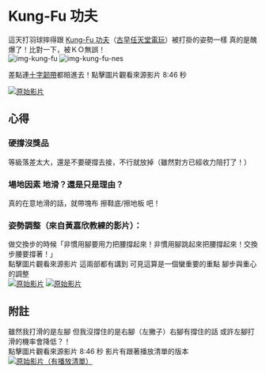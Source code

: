 # Kung-Fu 功夫
這天打羽球摔得跟 [Kung-Fu 功夫](https://zh.wikipedia.org/wiki/%E5%8A%9F%E5%A4%AB_(%E9%81%8A%E6%88%B2))（[古早任天堂電玩](https://zh.wikipedia.org/zh-tw/%E7%BA%A2%E7%99%BD%E6%A9%9F)）被打掛的姿勢一樣 真的是醜爆了！比對一下，被ＫＯ無誤！  
![img-kung-fu](kung-fu-kung-fu.jpg) ![img-kung-fu-nes](kung-fu-nes.png)  

差點連[十字韌帶](https://zh.wikipedia.org/zh-tw/%E5%89%8D%E5%8D%81%E5%AD%97%E9%9F%A7%E5%B8%A6)都賠進去！點擊圖片觀看來源影片 8:46 秒

[![原始影片](kung-fu-acl-pcl.jpg)](https://youtu.be/NmGmB5Tw12I?t=526s)

## 心得

### 硬撐沒獎品

等級落差太大，還是不要硬撐去接，不行就放掉（雖然對方已經收力陪打了！）
### 場地因素 地滑？還是只是理由？

真的在意地滑的話，就帶塊布 擦鞋底/擦地板 吧！

### 姿勢調整（來自黃嘉欣教練的影片）：  

做交換步的時候「非慣用腳要用力把腰撐起來！非慣用腳跳起來把腰撐起來！交換步腰要撐著！」  
點擊圖片觀看來源影片 這兩部都有講到 可見這算是一個蠻重要的重點 腳步與重心的調整  
[![原始影片](kung-fu-jump.png)](https://youtu.be/gM7t0zCsXiw?t=70s) [![原始影片](kung-fu-hold-waist.png)](https://youtu.be/K65OpygdIHA?t=155s) 

## 附註

雖然我打滑的是左腳 但我沒撐住的是右腳（左撇子）右腳有撐住的話 或許左腳打滑的機率會降低？！  
點擊圖片觀看來源影片 8:46 秒 影片有跟著播放清單的版本   
[![原始影片（有播放清單）](https://img.youtube.com/vi/NmGmB5Tw12I/0.jpg)](https://www.youtube.com/watch?v=NmGmB5Tw12I&list=PLRU3bT4kkwDSwoUyIq1Lpl8xn1Q1kx1Wt&index=3&t=526s)  

